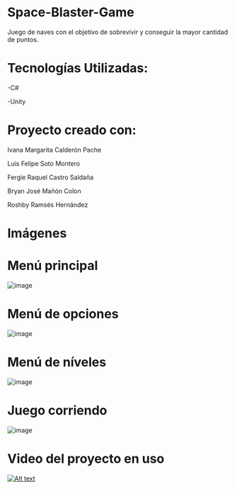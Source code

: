 # Space-Blaster-Game
Juego de naves con el objetivo de sobrevivir y conseguir la mayor cantidad de puntos.

# Tecnologías Utilizadas:

-C#

-Unity

# Proyecto creado con:

Ivana Margarita Calderón Pache 


Luis Felipe Soto Montero 


Fergie Raquel Castro Saldaña 


Bryan José Mañón Colon 


Roshby Ramsés Hernández 

# Imágenes

# Menú principal
![image](https://i.imgur.com/0XdfDK1.png)

# Menú de opciones
![image](https://i.imgur.com/6qiYo1d.png)

# Menú de níveles
![image](https://i.imgur.com/c0gnGo2.png)

# Juego corriendo 
![image](https://i.imgur.com/2DfDKq2.png)

# Video del proyecto en uso
[![Alt text](https://i.imgur.com/jCzCtR0.png)](https://www.youtube.com/watch?v=0vi9ZEi29aE)


